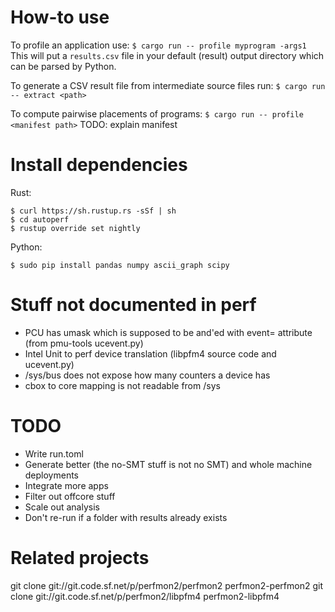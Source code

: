 # How-to use

To profile an application use:
`$ cargo run -- profile myprogram -args1`
This will put a `results.csv` file in your default (result) output directory which can be parsed by Python.

To generate a CSV result file from intermediate source files run:
`$ cargo run -- extract <path>`

To compute pairwise placements of programs:
`$ cargo run -- profile <manifest path>`
TODO: explain manifest

# Install dependencies

Rust:
```
$ curl https://sh.rustup.rs -sSf | sh
$ cd autoperf
$ rustup override set nightly
```

Python:
```
$ sudo pip install pandas numpy ascii_graph scipy
```

# Stuff not documented in perf
 * PCU has umask which is supposed to be and'ed with event= attribute (from pmu-tools ucevent.py)
 * Intel Unit to perf device translation (libpfm4 source code and ucevent.py)
 * /sys/bus does not expose how many counters a device has
 * cbox to core mapping is not readable from /sys


# TODO
 * Write run.toml
 * Generate better (the no-SMT stuff is not no SMT) and whole machine deployments
 * Integrate more apps
 * Filter out offcore stuff
 * Scale out analysis
 * Don't re-run if a folder with results already exists

# Related projects
 git clone git://git.code.sf.net/p/perfmon2/perfmon2 perfmon2-perfmon2
 git clone git://git.code.sf.net/p/perfmon2/libpfm4 perfmon2-libpfm4
